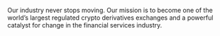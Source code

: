Our industry never stops moving. Our mission is to become one of the world’s largest regulated crypto derivatives exchanges and a powerful catalyst for change in the financial services industry.